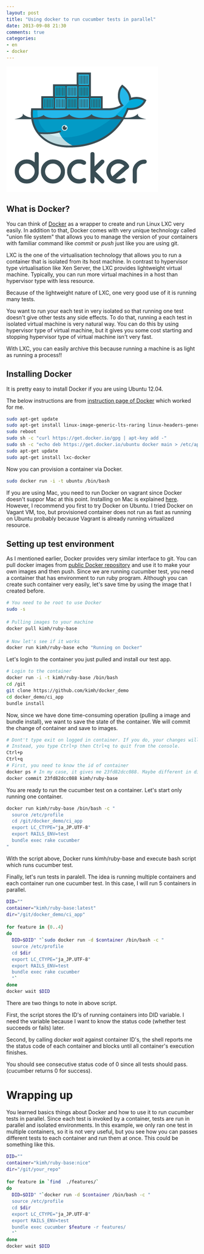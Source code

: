 ```yaml
---
layout: post
title: "Using docker to run cucumber tests in parallel"
date: 2013-09-08 21:30
comments: true
categories:
- en
- docker
---
```

![](/images/homepage-docker-logo.png)
## What is Docker?
You can think of [Docker](https://www.docker.io/) as a wrapper to create and run Linux LXC very easily. In addition to that, Docker comes with very unique technology called "union file system" that allows you to manage the version of your containers with familiar command like _commit_ or _push_ just like you are using git.

LXC is the one of the virtualisation technology that allows you to run a container that is isolated from its host machine. In contrast to hypervisor type virtualisation like Xen Server, the LXC provides lightweight virtual machine. Typically, you can run more virtual machines in a host than hypervisor type with less resource.

Because of the lightweight nature of LXC, one very good use of it is running many tests.

You want to run your each test in very isolated so that running one test doesn't give other tests any side effects. To do that, running a each test in isolated virtual machine is very natural way. You can do this by using hypervisor type of virtual machine, but it gives you some cost starting and stopping hypervisor type of virtual machine isn't very fast.

With LXC, you can easily archive this because running a machine is as light as running a process!!

## Installing Docker
It is pretty easy to install Docker if you are using Ubuntu 12.04.

The below instructions are from [instruction page of Docker](http://docs.docker.io/en/latest/installation/ubuntulinux/) which worked for me.

```bash
sudo apt-get update
sudo apt-get install linux-image-generic-lts-raring linux-headers-generic-lts-raring
sudo reboot
sudo sh -c "curl https://get.docker.io/gpg | apt-key add -"
sudo sh -c "echo deb https://get.docker.io/ubuntu docker main > /etc/apt/sources.list.d/docker.list"
sudo apt-get update
sudo apt-get install lxc-docker
```

Now you can provision a container via Docker.

```bash
sudo docker run -i -t ubuntu /bin/bash
```

If you are using Mac, you need to run Docker on vagrant since Docker doesn't suppor Mac at this point. Installing on Mac is explained [here](http://docs.docker.io/en/latest/installation/vagrant/).
However, I recommend you first to try Docker on Ubuntu. I tried Docker on Vagant VM, too, but provisioned container does not run as fast as running on Ubuntu probably because Vagrant is already running virtualized resource.

## Setting up test environment
As I mentioned earlier, Docker provides very similar interface to git. You can pull docker images from [public Docker repository](https://index.docker.io/) and use it to make your own images and then push.
Since we are running cucumber test, you need a container that has environment to run ruby program. Although you can create such container very easily, let's save time by using the image that I created before.

```bash
# You need to be root to use Docker
sudo -s

# Pulling images to your machine
docker pull kimh/ruby-base

# Now let's see if it works
docker run kimh/ruby-base echo "Running on Docker"
```

Let's login to the container you just pulled and install our test app.

```bash
# Login to the container
docker run -i -t kimh/ruby-base /bin/bash
cd /git
git clone https://github.com/kimh/docker_demo
cd docker_demo/ci_app
bundle install
```

Now, since we have done time-consuming operation (pulling a image and bundle install), we want to save the state of the container. We will commit the change of container and save to images.

```bash
# Dont't type exit on logged in container. If you do, your changes will be discarded!!
# Instead, you type Ctrl+p then Ctrl+q to quit from the console.
Ctrl+p
Ctrl+q
# First, you need to know the id of container
docker ps # In my case, it gives me 23fd82dcc088. Maybe different in different env?
docker commit 23fd82dcc088 kimh/ruby-base
```

You are ready to run the cucumber test on a container. Let's start only running one container.

```bash
docker run kimh/ruby-base /bin/bash -c "
  source /etc/profile
  cd /git/docker_demo/ci_app
  export LC_CTYPE="ja_JP.UTF-8"
  export RAILS_ENV=test
  bundle exec rake cucumber
"
```

With the script above, Docker runs kimh/ruby-base and execute bash script which runs cucumber test.

Finally, let's run tests in paralell. The idea is running multiple containers and each container run one cucumber test. In this case, I will run 5 containers in parallel.

```bash
DID=""
container="kimh/ruby-base:latest"
dir="/git/docker_demo/ci_app"

for feature in {0..4}
do
  DID=$DID" "`sudo docker run -d $container /bin/bash -c "
  source /etc/profile
  cd $dir
  export LC_CTYPE="ja_JP.UTF-8"
  export RAILS_ENV=test
  bundle exec rake cucumber
  "`
done
docker wait $DID
```

There are two things to note in above script.

First, the script stores the ID's of running containers into DID variable. I need the variable because I want to know the status code (whether test succeeds or fails) later.

Second, by calling _docker wait_ against container ID's, the shell reports me the status code of each container and blocks until all container's execution finishes.

You should see consecutive status code of 0 since all tests should pass. (cucumber returns 0 for success).

# Wrapping up
You learned basics things about Docker and how to use it to run cucumber tests in parallel. Since each test is invoked by a container,
tests are run in parallel and isolated environments. In this example, we only ran one test in multiple containers, so it is not very useful, but you see how you can passes different tests
to each container and run them at once. This could be something like this.

```bash
DID=""
container="kimh/ruby-base:nice"
dir="/git/your_repo"

for feature in `find  ./features/`
do
  DID=$DID" "`docker run -d $container /bin/bash -c "
  source /etc/profile
  cd $dir
  export LC_CTYPE="ja_JP.UTF-8"
  export RAILS_ENV=test
  bundle exec cucumber $feature -r features/
  "`
done
docker wait $DID
```
